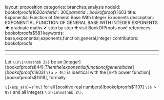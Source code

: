 layout: proposition
categories: branches,analysis
nodeid: bookofproofs$1620
orderid: 300
parentid: bookofproofs$1603
title: Exponential Function of General Base With Integer Exponents
description: EXPONENTIAL FUNCTION OF GENERAL BASE WITH INTEGER EXPONENTS &#9733; graduate maths &#10004; step by step &#10010; visit BookOfProofs now!
references: bookofproofs$581
keywords: base,exponential,exponents,function,general,integer
contributors: bookofproofs

---


---

Let `\(n\in\mathbb Z\)` be an [integer][bookofproofs$844]. Then the [exponential function of general base][bookofproofs$1603] `\(a > 0\)`  is identical with the [n-th power function][bookofproofs$1618], formally 

`\[\exp_a(n)=a^n\]`
for all [positive real numbers][bookofproofs$1107] `\(a > 0\)` and all integers `\(n\in\mathbb Z\)`.
